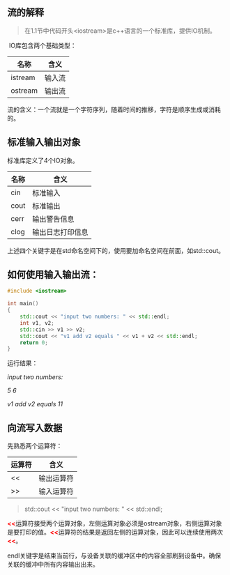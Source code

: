## 流的解释

> 在1.1节中代码开头&lt;iostream&gt;是c++语言的一个标准库，提供IO机制。
>

​	IO库包含两个基础类型：

| 名称    | 含义   |
| ------- | ------ |
| istream | 输入流 |
| ostream | 输出流 |

流的含义：一个流就是一个字符序列，随着时间的推移，字符是顺序生成或消耗的。

## 标准输入输出对象

标准库定义了4个IO对象。

| 名称 | 含义             |
| ---- | ---------------- |
| cin  | 标准输入         |
| cout | 标准输出         |
| cerr | 输出警告信息     |
| clog | 输出日志打印信息 |

[^书上是这么说，但是在窗口使用cout\cerr\clog，看起来没什么区别。]: 

上述四个关键字是在std命名空间下的，使用要加命名空间在前面，如std::cout。

## 如何使用输入输出流：

```c++
#include <iostream>

int main()
{
    std::cout << "input two numbers: " << std::endl;
    int v1, v2;
    std::cin >> v1 >> v2;
    std::cout << "v1 add v2 equals " << v1 + v2 << std::endl;
    return 0;
}
```

运行结果：

*input two numbers:* 

*5 6*

*v1 add v2 equals 11*

## 向流写入数据

先熟悉两个运算符：

| 运算符 | 含义       |
| ------ | ---------- |
| <<     | 输出运算符 |
| >>     | 输入运算符 |

> std::cout << "input two numbers: " << std::endl;

<font color='red'>**<<**</font>运算符接受两个运算对象，左侧运算对象必须是ostream对象，右侧运算对象是要打印的值。<font color='red'>**<<**</font>运算符的结果是返回左侧的运算对象，因此可以连续使用两次<font color='red'>**<<**</font>。

endl关键字是结束当前行，与设备关联的缓冲区中的内容全部刷到设备中。确保关联的缓冲中所有内容输出出来。